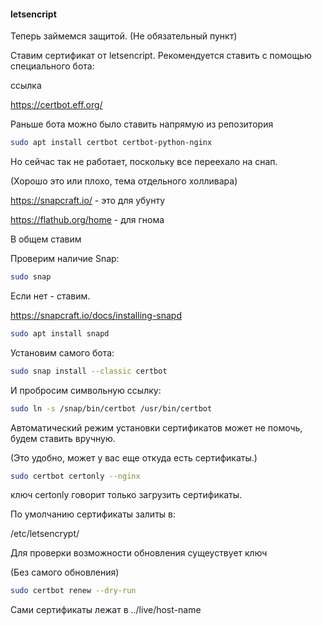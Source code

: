 #### letsencript

Теперь займемся защитой. (Не обязательный пункт)

Ставим сертификат от letsencript. Рекомендуется ставить с помощью специального бота:

ссылка

https://certbot.eff.org/

Раньше бота можно было ставить напрямую из репозитория

```bash
sudo apt install certbot certbot-python-nginx
```

Но сейчас так не работает, поскольку все переехало на снап.

(Хорошо это или плохо, тема отдельного холливара)

https://snapcraft.io/ - это для убунту

https://flathub.org/home - для гнома

В общем ставим


Проверим наличие Snap:

```bash
sudo snap
```

Если нет - ставим.

https://snapcraft.io/docs/installing-snapd

```bash
sudo apt install snapd
```

Установим самого бота:
```bash
sudo snap install --classic certbot
```

И пробросим символьную ссылку:
```bash
sudo ln -s /snap/bin/certbot /usr/bin/certbot
```


Автоматический режим установки сертификатов может не помочь, будем ставить вручную.

(Это удобно, может у вас еще откуда есть сертификаты.)

```bash
sudo certbot certonly --nginx
```

ключ certonly говорит только загрузить сертификаты.

По умолчанию сертификаты залиты в:

/etc/letsencrypt/

Для проверки возможности обновления сущеуствует ключ

(Без самого обновления)

```bash
sudo certbot renew --dry-run
```

Сами сертификаты лежат в ../live/host-name
